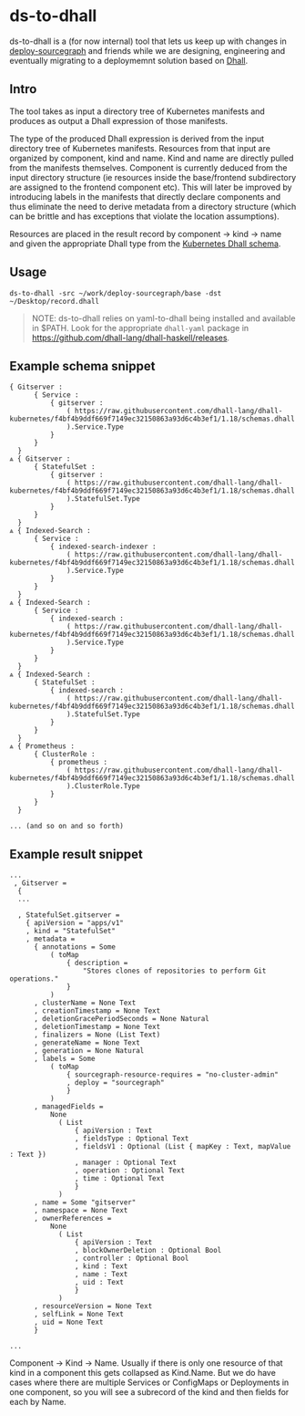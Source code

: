 # ds-to-dhall

ds-to-dhall is a (for now internal) tool that lets us keep up with changes in
[deploy-sourcegraph](https://github.com/sourcegraph/deploy-sourcegraph) and friends while we are designing, engineering
and eventually migrating to a deploymemnt solution based on [Dhall](https://dhall-lang.org/#).

## Intro

The tool takes as input a directory tree of Kubernetes manifests and produces as output a Dhall expression of those
manifests.

The type of the produced Dhall expression is derived from the input directory tree of Kubernetes manifests.
Resources from that input are organized by component, kind and name. Kind and name are directly pulled from the manifests
themselves. Component is currently deduced from the input directory structure (ie resources inside the base/frontend
subdirectory are assigned to the frontend component etc). This will later be improved by introducing labels in the
manifests that directly declare components and thus eliminate the need to derive metadata from a directory structure
(which can be brittle and has exceptions that violate the location assumptions).

Resources are placed in the result record by component -> kind -> name and given the appropriate Dhall type from the
[Kubernetes Dhall schema](https://github.com/dhall-lang/dhall-kubernetes/blob/master/1.18/schemas.dhall).

## Usage

```shell script
ds-to-dhall -src ~/work/deploy-sourcegraph/base -dst ~/Desktop/record.dhall
```

> NOTE: ds-to-dhall relies on yaml-to-dhall being installed and available in \$PATH. Look for
> the appropriate `dhall-yaml` package in https://github.com/dhall-lang/dhall-haskell/releases.

## Example schema snippet

```text
{ Gitserver :
      { Service :
          { gitserver :
              ( https://raw.githubusercontent.com/dhall-lang/dhall-kubernetes/f4bf4b9ddf669f7149ec32150863a93d6c4b3ef1/1.18/schemas.dhall
              ).Service.Type
          }
      }
  }
⩓ { Gitserver :
      { StatefulSet :
          { gitserver :
              ( https://raw.githubusercontent.com/dhall-lang/dhall-kubernetes/f4bf4b9ddf669f7149ec32150863a93d6c4b3ef1/1.18/schemas.dhall
              ).StatefulSet.Type
          }
      }
  }
⩓ { Indexed-Search :
      { Service :
          { indexed-search-indexer :
              ( https://raw.githubusercontent.com/dhall-lang/dhall-kubernetes/f4bf4b9ddf669f7149ec32150863a93d6c4b3ef1/1.18/schemas.dhall
              ).Service.Type
          }
      }
  }
⩓ { Indexed-Search :
      { Service :
          { indexed-search :
              ( https://raw.githubusercontent.com/dhall-lang/dhall-kubernetes/f4bf4b9ddf669f7149ec32150863a93d6c4b3ef1/1.18/schemas.dhall
              ).Service.Type
          }
      }
  }
⩓ { Indexed-Search :
      { StatefulSet :
          { indexed-search :
              ( https://raw.githubusercontent.com/dhall-lang/dhall-kubernetes/f4bf4b9ddf669f7149ec32150863a93d6c4b3ef1/1.18/schemas.dhall
              ).StatefulSet.Type
          }
      }
  }
⩓ { Prometheus :
      { ClusterRole :
          { prometheus :
              ( https://raw.githubusercontent.com/dhall-lang/dhall-kubernetes/f4bf4b9ddf669f7149ec32150863a93d6c4b3ef1/1.18/schemas.dhall
              ).ClusterRole.Type
          }
      }
  }

... (and so on and so forth)
```

## Example result snippet

```text
...
 , Gitserver =
  {
  ...

  , StatefulSet.gitserver =
    { apiVersion = "apps/v1"
    , kind = "StatefulSet"
    , metadata =
      { annotations = Some
          ( toMap
              { description =
                  "Stores clones of repositories to perform Git operations."
              }
          )
      , clusterName = None Text
      , creationTimestamp = None Text
      , deletionGracePeriodSeconds = None Natural
      , deletionTimestamp = None Text
      , finalizers = None (List Text)
      , generateName = None Text
      , generation = None Natural
      , labels = Some
          ( toMap
              { sourcegraph-resource-requires = "no-cluster-admin"
              , deploy = "sourcegraph"
              }
          )
      , managedFields =
          None
            ( List
                { apiVersion : Text
                , fieldsType : Optional Text
                , fieldsV1 : Optional (List { mapKey : Text, mapValue : Text })
                , manager : Optional Text
                , operation : Optional Text
                , time : Optional Text
                }
            )
      , name = Some "gitserver"
      , namespace = None Text
      , ownerReferences =
          None
            ( List
                { apiVersion : Text
                , blockOwnerDeletion : Optional Bool
                , controller : Optional Bool
                , kind : Text
                , name : Text
                , uid : Text
                }
            )
      , resourceVersion = None Text
      , selfLink = None Text
      , uid = None Text
      }

...

```

Component -> Kind -> Name. Usually if there is only one resource of that kind in a component this gets collapsed
as Kind.Name. But we do have cases where there are multiple Services or ConfigMaps or Deployments in one component, so
you will see a subrecord of the kind and then fields for each by Name.
